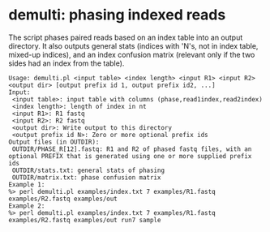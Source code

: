# demulti: phasing indexed reads

The script phases paired reads based on an index table into an output directory. It also outputs general stats (indices with 'N's, not in index table, mixed-up indices), and an index confusion matrix (relevant only if the two sides had an index from the table).

```
Usage: demulti.pl <input table> <index length> <input R1> <input R2> <output dir> [output prefix id 1, output prefix id2, ...]
Input:
 <input table>: input table with columns (phase,read1index,read2index)
 <index length>: length of index in nt
 <input R1>: R1 fastq
 <input R2>: R2 fastq
 <output dir>: Write output to this directory
 <output prefix id N>: Zero or more optional prefix ids
Output files (in OUTDIR):
 OUTDIR/PHASE_R[12].fastq: R1 and R2 of phased fastq files, with an optional PREFIX that is generated using one or more supplied prefix ids
 OUTDIR/stats.txt: general stats of phasing
 OUTDIR/matrix.txt: phase confusion matrix
Example 1: 
%> perl demulti.pl examples/index.txt 7 examples/R1.fastq examples/R2.fastq examples/out
Example 2: 
%> perl demulti.pl examples/index.txt 7 examples/R1.fastq examples/R2.fastq examples/out run7 sample
```
